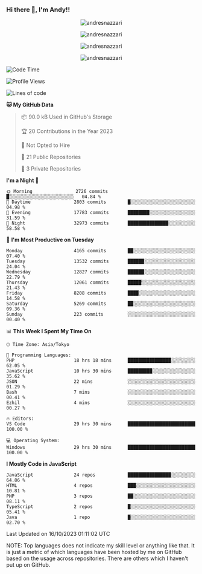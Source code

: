 ### Hi there 👋, I'm Andy!!

<p align="center" >
  <img src="https://github-profile-trophy.vercel.app/?username=AndresNazzari&theme=dracula&column=-1" alt="andresnazzari"/>
</p>

<p align="center">
  <img  src="https://github-readme-stats.vercel.app/api?username=AndresNazzari&count_private=true&show_icons=true&theme=dracula" alt="andresnazzari"/>
</p>
<p align="center">
  <img  src="https://github-readme-stats.vercel.app/api/top-langs/?username=AndresNazzari&layout=compact" alt="andresnazzari"/>
</p>
<p align="center" >
  <img src="https://github-readme-stats.vercel.app/api/wakatime?username=AndresNazzari" alt="andresnazzari"/>
</p>

<!--START_SECTION:waka-->
![Code Time](http://img.shields.io/badge/Code%20Time-966%20hrs%209%20mins-blue)

![Profile Views](http://img.shields.io/badge/Profile%20Views-0-blue)

![Lines of code](https://img.shields.io/badge/From%20Hello%20World%20I%27ve%20Written-12.9%20million%20lines%20of%20code-blue)

**🐱 My GitHub Data** 

> 📦 90.0 kB Used in GitHub's Storage 
 > 
> 🏆 20 Contributions in the Year 2023
 > 
> 🚫 Not Opted to Hire
 > 
> 📜 21 Public Repositories 
 > 
> 🔑 3 Private Repositories 
 > 
**I'm a Night 🦉** 

```text
🌞 Morning                2726 commits        █░░░░░░░░░░░░░░░░░░░░░░░░   04.84 % 
🌆 Daytime                2803 commits        █░░░░░░░░░░░░░░░░░░░░░░░░   04.98 % 
🌃 Evening                17783 commits       ████████░░░░░░░░░░░░░░░░░   31.59 % 
🌙 Night                  32973 commits       ███████████████░░░░░░░░░░   58.58 % 
```
📅 **I'm Most Productive on Tuesday** 

```text
Monday                   4165 commits        ██░░░░░░░░░░░░░░░░░░░░░░░   07.40 % 
Tuesday                  13532 commits       ██████░░░░░░░░░░░░░░░░░░░   24.04 % 
Wednesday                12827 commits       ██████░░░░░░░░░░░░░░░░░░░   22.79 % 
Thursday                 12061 commits       █████░░░░░░░░░░░░░░░░░░░░   21.43 % 
Friday                   8208 commits        ████░░░░░░░░░░░░░░░░░░░░░   14.58 % 
Saturday                 5269 commits        ██░░░░░░░░░░░░░░░░░░░░░░░   09.36 % 
Sunday                   223 commits         ░░░░░░░░░░░░░░░░░░░░░░░░░   00.40 % 
```


📊 **This Week I Spent My Time On** 

```text
🕑︎ Time Zone: Asia/Tokyo

💬 Programming Languages: 
PHP                      18 hrs 18 mins      ████████████████░░░░░░░░░   62.05 % 
JavaScript               10 hrs 30 mins      █████████░░░░░░░░░░░░░░░░   35.62 % 
JSON                     22 mins             ░░░░░░░░░░░░░░░░░░░░░░░░░   01.29 % 
Bash                     7 mins              ░░░░░░░░░░░░░░░░░░░░░░░░░   00.41 % 
Ezhil                    4 mins              ░░░░░░░░░░░░░░░░░░░░░░░░░   00.27 % 

🔥 Editors: 
VS Code                  29 hrs 30 mins      █████████████████████████   100.00 % 

💻 Operating System: 
Windows                  29 hrs 30 mins      █████████████████████████   100.00 % 
```

**I Mostly Code in JavaScript** 

```text
JavaScript               24 repos            ████████████████░░░░░░░░░   64.86 % 
HTML                     4 repos             ███░░░░░░░░░░░░░░░░░░░░░░   10.81 % 
PHP                      3 repos             ██░░░░░░░░░░░░░░░░░░░░░░░   08.11 % 
TypeScript               2 repos             █░░░░░░░░░░░░░░░░░░░░░░░░   05.41 % 
Java                     1 repo              █░░░░░░░░░░░░░░░░░░░░░░░░   02.70 % 
```




 Last Updated on 16/10/2023 01:11:02 UTC
<!--END_SECTION:waka-->

NOTE: Top languages does not indicate my skill level or anything like that. It is just a metric of which languages have been hosted by me on GitHub based on the usage across repositories. There are others which I haven't put up on GitHub.

<!-- Here are some ideas to get you started:

-   🔭 I’m currently working on ...
-   🌱 I’m currently learning ...
-   👯 I’m looking to collaborate on ...
-   🤔 I’m looking for help with ...
-   💬 Ask me about ...
-   📫 How to reach me: ...
-   😄 Pronouns: ...
-   ⚡ Fun fact: ... -->
